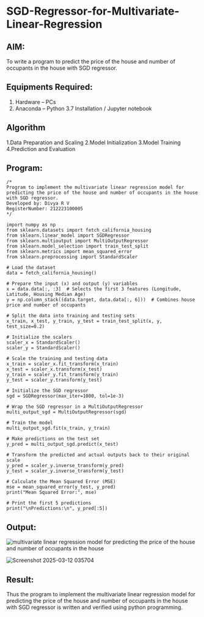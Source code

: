 # SGD-Regressor-for-Multivariate-Linear-Regression

## AIM:
To write a program to predict the price of the house and number of occupants in the house with SGD regressor.

## Equipments Required:
1. Hardware – PCs
2. Anaconda – Python 3.7 Installation / Jupyter notebook

## Algorithm
1.Data Preparation and Scaling 
2.Model Initialization
3.Model Training 
4.Prediction and Evaluation 

## Program:
```
/*
Program to implement the multivariate linear regression model for predicting the price of the house and number of occupants in the house with SGD regressor.
Developed by: Divya R V
RegisterNumber: 212223100005 
*/
```
```
import numpy as np
from sklearn.datasets import fetch_california_housing
from sklearn.linear_model import SGDRegressor
from sklearn.multioutput import MultiOutputRegressor
from sklearn.model_selection import train_test_split
from sklearn.metrics import mean_squared_error
from sklearn.preprocessing import StandardScaler

# Load the dataset
data = fetch_california_housing()

# Prepare the input (x) and output (y) variables
x = data.data[:, :3]  # Selects the first 3 features (Longitude, Latitude, Housing Median Age)
y = np.column_stack((data.target, data.data[:, 6]))  # Combines house price and number of occupants

# Split the data into training and testing sets
x_train, x_test, y_train, y_test = train_test_split(x, y, test_size=0.2)

# Initialize the scalers
scaler_x = StandardScaler()
scaler_y = StandardScaler()

# Scale the training and testing data
x_train = scaler_x.fit_transform(x_train)
x_test = scaler_x.transform(x_test)
y_train = scaler_y.fit_transform(y_train)
y_test = scaler_y.transform(y_test)

# Initialize the SGD regressor
sgd = SGDRegressor(max_iter=1000, tol=1e-3)

# Wrap the SGD regressor in a MultiOutputRegressor
multi_output_sgd = MultiOutputRegressor(sgd)

# Train the model
multi_output_sgd.fit(x_train, y_train)

# Make predictions on the test set
y_pred = multi_output_sgd.predict(x_test)

# Transform the predicted and actual outputs back to their original scale
y_pred = scaler_y.inverse_transform(y_pred)
y_test = scaler_y.inverse_transform(y_test)

# Calculate the Mean Squared Error (MSE)
mse = mean_squared_error(y_test, y_pred)
print("Mean Squared Error:", mse)

# Print the first 5 predictions
print("\nPredictions:\n", y_pred[:5])

```

## Output:
![multivariate linear regression model for predicting the price of the house and number of occupants in the house](sam.png)


![Screenshot 2025-03-12 035704](https://github.com/user-attachments/assets/f554efaf-1d33-4d92-b88e-95a2997fcde7)


## Result:
Thus the program to implement the multivariate linear regression model for predicting the price of the house and number of occupants in the house with SGD regressor is written and verified using python programming.
